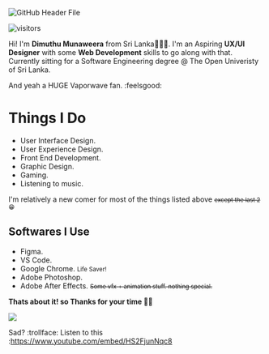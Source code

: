![GitHub Header File](https://i.ibb.co/2Yqg9nP/githeader.png)

![visitors](https://visitor-badge.glitch.me/badge?page_id=DeKermit&left_color=black&right_color=green)


Hi! I'm **Dimuthu Munaweera** from Sri Lanka🌴:sri_lanka:. I'm an Aspiring **UX/UI Designer** with some **Web Development** skills to go along with that. Currently sitting for a Software Engineering degree @ The Open Univeristy of Sri Lanka.

And yeah a HUGE Vaporwave fan. :feelsgood:

# Things I Do
		

 - User Interface Design.
 - User Experience Design.
 - Front End Development.
 - Graphic Design.
 - Gaming.
 - Listening to music.

I'm relatively a new comer for most of the things listed above <small><s>except the last 2</s>😁</small> 

## Softwares I Use

 - Figma.
 - VS Code.
 - Google Chrome. <small>Life Saver!</small>
 - Adobe Photoshop.
 - Adobe After Effects. <small><s>Some vfx + animation stuff. nothing special.</s></small>

**Thats about it! so Thanks for your time 🙏🏼**





<a href="https://github.com/anuraghazra/github-readme-stats">
  <img align="center" src="https://github-readme-stats.vercel.app/api/top-langs/?username=DeKermit&layout=compact" />
</a>

Sad? :trollface:
Listen to this :https://www.youtube.com/embed/HS2FjunNqc8
